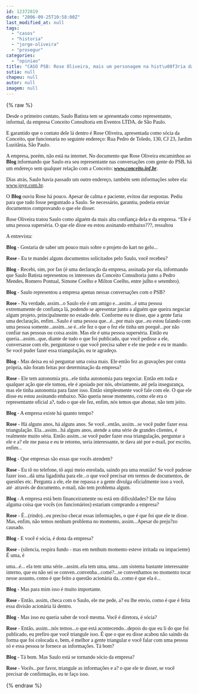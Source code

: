 ```yaml
---
id: 12372819
date: "2006-09-25T10:58:00Z"
last_modified_at: null
tags:
  - "casos"
  - "historia"
  - "jorge-oliveira"
  - "prosegur"
categories:
  - "opiniao"
title: "CASO PSB: Rose Oliveira, mais um personagem na hist\u00f3ria das grava\u00e7\u00f5es"
sutia: null
chapeu: null
autor: null
imagem: null
---
```

{% raw %}
<p><P><FONT face=Verdana>Desde o primeiro contato, Saulo Batista tem se apresentado como representante, informal, da empresa Conceito Consultoria em Eventos LTDA, de São Paulo.</FONT></P></p>
<p><P><FONT face=Verdana>E garantido que o contato dele lá dentro é Rose Oliveira, apresentada como sócia da Conceito, que funcionaria no seguinte endereço: Rua Pedro de Toledo, 130, CJ 23, Jardim Luzitânia, São Paulo.</FONT></P></p>
<p><P><FONT face=Verdana>A empresa, porém, não está na internet. No documento que Rose Oliveira encaminhou ao <STRONG>Blog</STRONG> informando que Saulo era seu representante nas conversações com gente do PSB, há um endereço sem qualquer relação com a Conceito: </FONT><A href=\"https://www.conceito.inf.br/\"><FONT face=Verdana><STRONG><EM>www.conceito.inf.br</EM></STRONG></FONT></A>.</P></p>
<p><P><FONT face=Verdana>Dias atrás, Saulo havia passado um outro endereço, também sem informações sobre ela: </FONT><A href=\"https://www.joye.com.br/\"><FONT face=Verdana>www.joye.com.br</FONT></A><FONT face=Verdana>.</FONT></P></p>
<p><P><FONT face=Verdana>O <STRONG>Blog</STRONG> ouviu Rose há pouco. Apesar de calma e paciente, evitou dar respostas. Pediu para que tudo fosse perguntado a Saulo. Se necessário, garantiu, poderia enviar documentos comprovando o que ele disser.</FONT></P></p>
<p><P><FONT face=Verdana>Rose Oliveira tratou Saulo como alguém da mais alta confiança dela e da empresa. “Ele é uma pessoa superséria. O que ele disse eu estou assinando embaixo???, ressaltou</FONT></P></p>
<p><P><FONT face=Verdana>A entrevista:</FONT></P></p>
<p><P><FONT face=Verdana><STRONG>Blog</STRONG> - Gostaria de saber um pouco mais sobre o projeto do kart no gelo...</FONT></P></p>
<p><P><FONT face=Verdana><STRONG>Rose</STRONG> - Eu te mandei alguns documentos solicitados pelo Saulo, você recebeu?</FONT></P></p>
<p><P><FONT face=Verdana><STRONG>Blog</STRONG> - Recebi, sim, por fax (é uma declaração da empresa, assinada por ela, informando que Saulo Batista representou os interesses da Conceito Consultoria junto a Pedro Mendes, Romero Pontual, Simone Coelho e Milton Coelho, entre julho e setembro).</FONT></P></p>
<p><P><FONT face=Verdana><STRONG>Blog</STRONG> - Saulo representou a empresa apenas nessas conversações com o PSB?</FONT></P></p>
<p><P><FONT face=Verdana><STRONG>Rose</STRONG> - Na verdade, assim...o Saulo ele é um amigo e...assim...é uma pessoa extremamente de confiança lá, podendo se apresentar junto a alguém que queira negociar algum projeto, principalmente no estado dele. Conforme eu te disse, que a gente faria uma declaração, enfim...Saulo é uma pessoa que...é...por mais que...eu estou falando com uma pessoa somente...assim...se é...ele fez o que o fez ele tinha um porquê...por não confiar nas pessoas ou coisa assim. Mas ele é uma pessoa superséria. Então eu queria...assim...que, diante de tudo o que foi publicado, que você pedisse a ele, conversasse com ele, perguntasse o que você precisa saber e ele me pede e eu te mando. Se você puder fazer essa triangulação, eu te agradeço.</FONT></P></p>
<p><P><FONT face=Verdana><STRONG>Blog</STRONG> - Mas deixa eu só perguntar uma coisa mais. Ele então fez as gravações por conta própria, não foram feitas por determinação da empresa?</FONT></P></p>
<p><P><FONT face=Verdana><STRONG>Rose</STRONG> - Ele tem autonomia pra...ele tinha autonomia para negociar. Então em toda e qualquer ação que ele tomou, ele é apoiado por nós, obviamente, até pela insegurança, mas ele tinha autonomia para fazer isso. Então simplesmente você fale com ele. O que ele disse eu estou assinando embaixo. Não queria nesse momento, como ele era o representante oficial a?, tudo o que ele fez, enfim, nós temos que abonar, não tem jeito.</FONT></P></p>
<p><P><FONT face=Verdana><STRONG>Blog</STRONG> - A empresa existe há quanto tempo?</FONT></P></p>
<p><P><FONT face=Verdana><STRONG>Rose</STRONG> - Há alguns anos, há alguns anos. Se você...então, assim...se você puder fazer essa triangulação. Ela...assim...há alguns anos, atende a uma série de grandes clientes, é realmente muito séria. Então assim...se você puder fazer essa triangulação, perguntar a ele e a? ele me passa e eu te retorno, seria interessante, te dava até por e-mail, por escrito, enfim...</FONT></P></p>
<p><P><FONT face=Verdana><STRONG>Blog</STRONG> - Que empresas são essas que vocês atendem?</FONT></P></p>
<p><P><FONT face=Verdana><STRONG>Rose</STRONG> - Eu tô no telefone, tô aqui meio enrolada, saindo pra uma reunião! Se você pudesse fazer isso...dá uma ligadinha para ele...o que você precisar em termos de documentos, de questões etc. Pergunta a ele, ele me repassa e a gente divulga oficialmente isso a você, até&nbsp; através de documento, e-mail, não tem problema algum.</FONT></P></p>
<p><P><FONT face=Verdana><STRONG>Blog</STRONG> - A empresa está bem financeiramente ou está em dificuldades? Ele me falou alguma coisa que vocês (os funcionários) estariam comprando a empresa?</FONT></P></p>
<p><P><FONT face=Verdana><STRONG>Rose</STRONG> - É...(rindo)...eu preciso checar essas informações, o que é que foi que ele te disse. Mas, enfim, não temos nenhum problema no momento, assim...Apesar do preju?zo causado.</FONT></P></p>
<p><P><FONT face=Verdana><STRONG>Blog</STRONG> - E você é sócia, é dona da empresa?</FONT></P></p>
<p><P><FONT face=Verdana><STRONG>Rose</STRONG> - (silencia, respira fundo - mas em nenhum momento esteve irritada ou impaciente) É uma, é</p>
<p> uma...é... ela tem uma série...assim..ela tem uma, uma...um sistema bastante interessante interno, que eu não sei se conven..convenha...comé?...se convenhamos no momento tocar nesse assunto, como é que feito a questão acionária da...como é que ela é...</FONT></P></p>
<p><P><FONT face=Verdana><STRONG>Blog</STRONG> - Mas para mim isso é muito importante.</FONT></P></p>
<p><P><FONT face=Verdana><STRONG>Rose</STRONG> - Então, assim, checa com o Saulo, ele me pede, a? eu lhe envio, como é que é feita essa divisão acionária lá dentro.</FONT></P></p>
<p><P><FONT face=Verdana><STRONG>Blog</STRONG> - Mas isso eu queria saber de você mesma. Você é diretora, é sócia?</FONT></P></p>
<p><P><FONT face=Verdana><STRONG>Rose</STRONG> - Então, assim...nós temos...o que está acontecendo...depois do que eu li do que foi publicado, eu prefiro que você triangule isso. É que o que eu disse acabou não saindo da forma que foi colocada e, bem, é melhor a gente triangular e você falar com uma pessoa só e essa pessoa te fornece as informações. Tá bom?</FONT></P></p>
<p><P><FONT face=Verdana><STRONG>Blog</STRONG> - Tá bom. Mas Saulo está se tornando sócio da empresa?</FONT></P></p>
<p><P><FONT face=Verdana><STRONG>Rose</STRONG> - Vocês...por favor, triangule as informações e a? o que ele te disser, se você precisar de confirmação, eu te faço isso.</FONT></P> </p>
{% endraw %}
